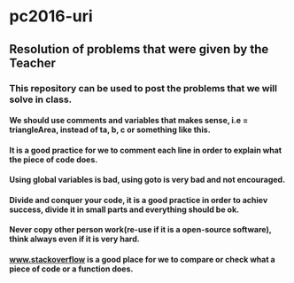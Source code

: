 # pc2016-uri
## Resolution of problems that were given by the Teacher

### This repository can be used to post the problems that we will solve in class.
#### We should use comments and variables that makes sense, i.e = triangleArea, instead of ta, b, c or something like this.
#### It is a good practice for we to comment each line in order to explain what the piece of code does.
#### Using global variables is bad, using goto is very bad and not encouraged.
#### Divide and conquer your code, it is a good practice in order to achiev success, divide it in small parts and everything should be ok.
#### Never copy other person work(re-use if it is a open-source software), think always even if it is very hard.
#### www.stackoverflow is a good place for we to compare or check what a piece of code or a function does.
